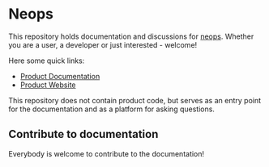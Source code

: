 # Neops

This repository holds documentation and discussions for [neops](https://neops.io/). Whether you are a user, a developer or just interested - welcome!

Here some quick links:

- [Product Documentation](https://docs.neops.io/)
- [Product Website](https://neops.io/)


This repository does not contain product code, but serves as an entry point for the documentation and as a platform for asking questions.


## Contribute to documentation

Everybody is welcome to contribute to the documentation!
